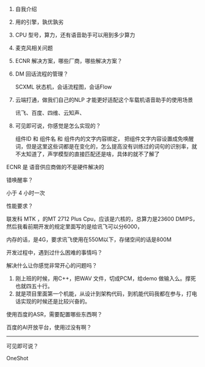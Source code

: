 1. 自我介绍

2. 用的引擎，孰优孰劣

3. CPU 型号，算力，还有语音助手可以用到多少算力

4. 麦克风相关问题

5. ECNR 解决方案，哪些厂商，哪些解决方案？

6. DM 回话流程的管理？

   SCXML 状态机，会话流程图，会话Flow

7. 云端打通，做我们自己的NLP 才能更好适配这个车载机语音助手的使用场景

   讯飞、百度、四维、云知声、

8. 可见即可说，你感觉是怎么实现的？

    组件ID 和 组件名 和 组件内的文字内容绑定，  把组件文字内容设置成免唤醒词，但是这里这些词都是在变化的，怎么提高没有训练过的词句的识别率，就不太知道了，声学模型的直接匹配还是啥，具体的就不了解了

ECNR 是 语音供应商做的不是硬件解决的

错唤醒率？

小于 4 小时一次

性能要求？

联发科 MTK  ，的MT 2712 Plus Cpu，应该是六核的，总算力是23600 DMIPS，然后我看前期开发的规定里面写的是给讯飞可以分6000，

内存的话，是4G，要求讯飞使用在550M以下，存储空间的话是800M

开发过程中，遇到过什么困难的事情吗？

解决什么让你感觉非常开心的问题吗？

1. 刚上班的时候，用C++，把WAV 文件，切成PCM，给demo 做输入么。撑死也就四五十行。
2. 就是项目里面第一个机能，从设计到架构代码，到机能代码我都在参与，打电话实现的时候还是比较兴奋的。

使用百度的ASR，需要配置哪些东西啊？

百度的AI开放平台，使用过没有啊？

--------------------

可见即可说？

OneShot



